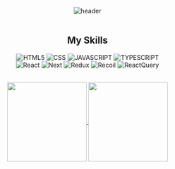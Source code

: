 <div align=center>

![header](https://capsule-render.vercel.app/api?type=rounded&color=gradient&customColorList=3&fontColor=ffffff&height=120&section=header&text=Hi%20I'm%20rongrong&fontSize=45)
<br><br>
<h2 align=center>My Skills</h2>
  <img alt="HTML5" src ="https://img.shields.io/badge/HTML5-E34F26.svg?&style=for-the-badge&logo=HTML5&logoColor=white"/>
  <img alt="CSS" src ="https://img.shields.io/badge/CSS3-1572B6.svg?&style=for-the-badge&logo=CSS3&logoColor=white"/>
  <img alt="JAVASCRIPT" src ="https://img.shields.io/badge/JavaScript-F7DF1E.svg?&style=for-the-badge&logo=JavaScript&logoColor=white"/>
  <img alt="TYPESCRIPT" src ="https://img.shields.io/badge/TypeScript-3178C6.svg?&style=for-the-badge&logo=TypeScript&logoColor=white"/>
  <br/>
  <img alt="React" src ="https://img.shields.io/badge/React-61DAFB.svg?&style=for-the-badge&logo=React&logoColor=white"/>
  <img alt="Next" src ="https://img.shields.io/badge/Next-000000.svg?&style=for-the-badge&logo=Next.js&logoColor=white"/>
  <img alt="Redux" src ="https://img.shields.io/badge/Redux-764ABC.svg?&style=for-the-badge&logo=Redux&logoColor=white"/>
  <img alt="Recoil" src ="https://img.shields.io/badge/Recoil-0075EB.svg?&style=for-the-badge&logo=Revolut&logoColor=white"/>
  <img alt="ReactQuery" src ="https://img.shields.io/badge/ReactQuery-FF4154.svg?&style=for-the-badge&logo=ReactQuery&logoColor=white"/>
  <br/>

</div>
<br/>
<p align="center">


<a href="https://github.com/rjsej12">
  <img align="center" src="https://github-readme-stats.vercel.app/api?username=rjsej12&theme=dracula" height="180"/>
</a>
<a href="https://github.com/rjsej12">
  <img align="center" src="https://github-readme-stats.vercel.app/api/top-langs/?username=rjsej12&layout=compact&theme=dracula&exclude_repo=rjsej12.github.io" height="180" />
</a>

</p>
